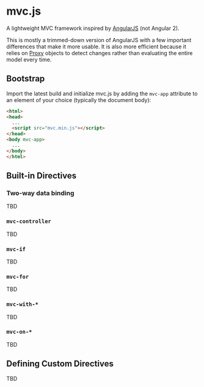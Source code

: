 # mvc.js

A lightweight MVC framework inspired by [AngularJS](https://angularjs.org/) (not Angular 2).

This is mostly a trimmed-down version of AngularJS with a few important
differences that make it more usable. It is also more efficient because it
relies on [Proxy](https://developer.mozilla.org/en-US/docs/Web/JavaScript/Reference/Global_Objects/Proxy)
objects to detect changes rather than evaluating the entire model every time.

## Bootstrap

Import the latest build and initialize mvc.js by adding the `mvc-app` attribute
to an element of your choice (typically the document body):

```html
<html>
<head>
  ...
  <script src="mvc.min.js"></script>
</head>
<body mvc-app>
  ...
</body>
</html>
```

## Built-in Directives

### Two-way data binding

TBD

### `mvc-controller`

TBD

### `mvc-if`

TBD

### `mvc-for`

TBD

### `mvc-with-*`

TBD

### `mvc-on-*`

TBD

## Defining Custom Directives

TBD
